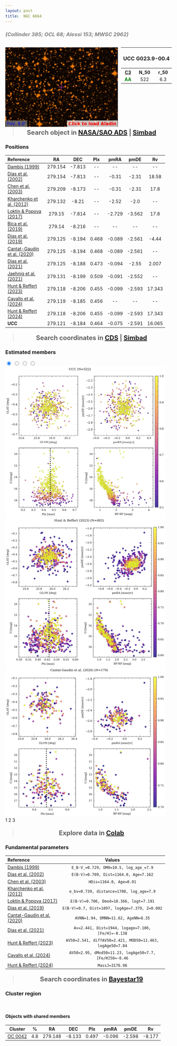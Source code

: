 ```yaml
---
layout: post
title:  NGC 6664
---
```

<h3><span style="color: #808080;"><i>(Collinder 385; OCL 68; Alessi 153; MWSC 2962)</i></span></h3><div style="display: flex; justify-content: space-between; width:720px;height:250px">
<div style="text-align: center;">

<!-- Static image + data attributes for FOV and target -->
<img id="aladin_img"
     data-umami-event="aladin_load"
     src="https://raw.githubusercontent.com/ucc23/Q1N/main/plots/ngc6664_aladin.webp"
     alt="Click to load Aladin Lite" 
     style="width:355px;height:250px; cursor: pointer;"
     data-fov="0.21" 
     data-target="279.121 -8.184"/>
<!-- Div to contain Aladin Lite viewer -->
<div id="aladin-lite-div" style="width:355px;height:250px;display:none;"></div>
<!-- Aladin Lite script (will be loaded after the image is clicked) -->
<script src="{{ site.baseurl }}/scripts/aladin_load.js"></script>

</div>
<!-- Left block -->

<table style="width:355px;height:250px;">
  <!-- Row 1 (title) -->
  <tr>
    <td colspan="5"><h3>UCC G023.9-00.4</h3></td>
  </tr>
  <!-- Row 2 -->
  <tr>
    <th style="text-align: center;"><a href="https://ucc.ar/faq#what-is-the-c3-parameter" title="Combined class">C3</a></th>
    <th style="text-align: center;"><div title="Stars with membership probability >50%">N_50</div></th>
    <th style="text-align: center;"><div title="Radius that contains half the members [arcmin]">r_50</div></th>
  </tr>
  <!-- Row 3 -->
  <tr>
    <td style="text-align: center;"><span style="color: green; font-weight: bold;">A</span><span style="color: green; font-weight: bold;">A</span></td>
    <td style="text-align: center;">522</td>
    <td style="text-align: center;">6.3</td>
  </tr>
</table>
</div>

> <p style="text-align:center; font-weight: bold; font-size:20px">Search object in <a data-umami-event="nasa_search" href="https://ui.adsabs.harvard.edu/search/q=%20collection%3Aastronomy%20body%3A%22NGC%206664%22&sort=date%20desc%2C%20bibcode%20desc&p_=0" target="_blank">NASA/SAO ADS</a> | <a data-umami-event="simbad_search" href="https://simbad.cds.unistra.fr/simbad/sim-id-refs?Ident=ngc6664" target="_blank">Simbad</a></p>


### Positions

| Reference    | RA    | DEC   | Plx  | pmRA  | pmDE   |  Rv  |
| :---         | :---: | :---: | :---: | :---: | :---: | :---: |
|[Dambis (1999)](https://ui.adsabs.harvard.edu/abs/1999AstL...25....7D) | 279.154 | -7.813 | -- | -- | -- | -- |
|[Dias et al. (2002)](https://ui.adsabs.harvard.edu/abs/2002A%26A...389..871D) | 279.154 | -7.813 | -- | -0.31 | -2.31 | 18.58 |
|[Chen et al. (2003)](https://ui.adsabs.harvard.edu/abs/2003AJ....125.1397C) | 279.209 | -8.173 | -- | -0.31 | -2.31 | 17.8 |
|[Kharchenko et al. (2012)](https://ui.adsabs.harvard.edu/abs/2012A%26A...543A.156K) | 279.132 | -8.21 | -- | -2.52 | -2.0 | -- |
|[Loktin & Popova (2017)](https://ui.adsabs.harvard.edu/abs/2017AstBu..72..257L) | 279.15 | -7.814 | -- | -2.729 | -3.562 | 17.8 |
|[Bica et al. (2019)](https://ui.adsabs.harvard.edu/abs/2019AJ....157...12B) | 279.14 | -8.216 | -- | -- | -- | -- |
|[Dias et al. (2019)](https://ui.adsabs.harvard.edu/abs/2019MNRAS.486.5726D) | 279.125 | -8.194 | 0.468 | -0.089 | -2.561 | -4.44 |
|[Cantat-Gaudin et al. (2020)](https://ui.adsabs.harvard.edu/abs/2020A%26A...640A...1C) | 279.125 | -8.194 | 0.468 | -0.089 | -2.561 | -- |
|[Dias et al. (2021)](https://ui.adsabs.harvard.edu/abs/2021MNRAS.504..356D) | 279.125 | -8.188 | 0.473 | -0.094 | -2.55 | 2.007 |
|[Jaehnig et al. (2021)](https://ui.adsabs.harvard.edu/abs/2021ApJ...923..129J) | 279.131 | -8.199 | 0.509 | -0.091 | -2.552 | -- |
|[Hunt & Reffert (2023)](https://ui.adsabs.harvard.edu/abs/2023A%26A...673A.114H) | 279.118 | -8.206 | 0.455 | -0.099 | -2.593 | 17.343 |
|[Cavallo et al. (2024)](https://ui.adsabs.harvard.edu/abs/2024AJ....167...12C) | 279.119 | -8.185 | 0.456 | -- | -- | -- |
|[Hunt & Reffert (2024)](https://ui.adsabs.harvard.edu/abs/2024A%26A...686A..42H) | 279.118 | -8.206 | 0.455 | -0.099 | -2.593 | 17.343 |
| **UCC** |279.121 | -8.184 | 0.464 | -0.075 | -2.591 | 16.065 |

> <p style="text-align:center; font-weight: bold; font-size:20px">Search coordinates in <a data-umami-event="cds_coord_search" href="https://cdsportal.u-strasbg.fr/?target=279.121,-8.184" target="_blank">CDS</a> | <a data-umami-event="simbad_coord_search" href="https://simbad.cds.unistra.fr/mobile/object_list.html?coord=279.121%20-8.184&output=json&radius=5&userEntry=ngc6664" target="_blank">Simbad</a></p>

### Estimated members

<div class="carousel">
<input type="radio" name="radio-btn" id="slide1" checked>
<input type="radio" name="radio-btn" id="slide1">
<input type="radio" name="radio-btn" id="slide2">
<input type="radio" name="radio-btn" id="slide3">
<div class="slides">
<div class="slide">
<a href="https://raw.githubusercontent.com/ucc23/Q1N/main/plots/UCC/ngc6664.webp" target="_blank">
<img src="https://raw.githubusercontent.com/ucc23/Q1N/main/plots/UCC/ngc6664.webp" alt="NGC 6664 UCC">
</a>
</div>
<div class="slide">
<a href="https://raw.githubusercontent.com/ucc23/Q1N/main/plots/HUNT23/ngc6664.webp" target="_blank">
<img src="https://raw.githubusercontent.com/ucc23/Q1N/main/plots/HUNT23/ngc6664.webp" alt="NGC 6664 HUNT23">
</a>
</div>
<div class="slide">
<a href="https://raw.githubusercontent.com/ucc23/Q1N/main/plots/CANTAT20/ngc6664.webp" target="_blank">
<img src="https://raw.githubusercontent.com/ucc23/Q1N/main/plots/CANTAT20/ngc6664.webp" alt="NGC 6664 CANTAT20">
</a>
</div>
</div>
<div class="indicators">
<label for="slide1">1</label>
<label for="slide2">2</label>
<label for="slide3">3</label>
</div>
</div>


> <p style="text-align:center; font-weight: bold; font-size:20px">Explore data in <a data-umami-event="colab" href="https://colab.research.google.com/github/ucc23/ucc/blob/main/assets/notebook.ipynb" target="_blank">Colab</a></p>


### Fundamental parameters

| Reference |  Values |
| :---      |  :---:  |
| [Dambis (1999)](https://ui.adsabs.harvard.edu/abs/1999AstL...25....7D) | `E_B-V_=0.729, DM0=10.5, log_age_=7.9` |
| [Dias et al. (2002)](https://ui.adsabs.harvard.edu/abs/2002A%26A...389..871D) | `E(B-V)=0.709, Dist=1164.0, Age=7.162` |
| [Chen et al. (2003)](https://ui.adsabs.harvard.edu/abs/2003AJ....125.1397C) | `HDis=1164.0, Age=0.01` |
| [Kharchenko et al. (2012)](https://ui.adsabs.harvard.edu/abs/2012A%26A...543A.156K) | `e_bv=0.739, distance=1708, log_age=7.9` |
| [Loktin & Popova (2017)](https://ui.adsabs.harvard.edu/abs/2017AstBu..72..257L) | `E(B-V)=0.706, Dmod=10.366, logt=7.191` |
| [Dias et al. (2019)](https://ui.adsabs.harvard.edu/abs/2019MNRAS.486.5726D) | `E(B-V)=0.7, Dist=1897, logAge=7.379, Z=0.002` |
| [Cantat-Gaudin et al. (2020)](https://ui.adsabs.harvard.edu/abs/2020A%26A...640A...1C) | `AVNN=1.94, DMNN=11.62, AgeNN=8.35` |
| [Dias et al. (2021)](https://ui.adsabs.harvard.edu/abs/2021MNRAS.504..356D) | `Av=2.441, Dist=1944, logage=7.106, [Fe/H]=-0.138` |
| [Hunt & Reffert (2023)](https://ui.adsabs.harvard.edu/abs/2023A%26A...673A.114H) | `AV50=2.541, diffAV50=2.421, MOD50=11.463, logAge50=7.84` |
| [Cavallo et al. (2024)](https://ui.adsabs.harvard.edu/abs/2024AJ....167...12C) | `AV50=2.95, dMod50=11.23, logAge50=7.7, [Fe/H]50=-0.46` |
| [Hunt & Reffert (2024)](https://ui.adsabs.harvard.edu/abs/2024A%26A...686A..42H) | `MassJ=3176.96` |

> <p style="text-align:center; font-weight: bold; font-size:20px">Search coordinates in <a data-umami-event="bayestar" href="http://argonaut.skymaps.info/query?lon=23.942%20&lat=-0.429&coordsys=gal&mapname=bayestar2019" target="_blank">Bayestar19</a></p>


### Cluster region

<html lang="en">
  <body>
    <center>
    <div id="plot-params"
         data-oc-name="ngc6664"
         data-ra-center="279.12"
         data-dec-center="-8.19"
         data-rad-deg="6.3"
         data-plx="0.464">
    </div>
    <div id="plot-container">
        <div id="plot"></div>
    </div>
    <script defer type="module" src="{{ site.baseurl }}/scripts/radec_scatter.js"></script>
    </center>
  </body>
</html>
<br>


#### Objects with shared members

| Cluster | <span title="Percentage of members that this OC shares with the ones listed">%</span>   | RA   | DEC   | Plx   | pmRA  | pmDE  | Rv    |
| :---:   | :-: |:---: | :---: | :---: | :---: | :---: | :---: |
|[OC 0042](/_clusters/oc0042/)| 4.8 | 279.148 | -8.133 | 0.497 | -0.096 | -2.598 | -8.177 |